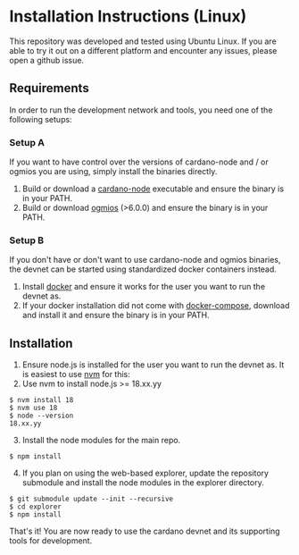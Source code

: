 # Installation Instructions (Linux)

This repository was developed and tested using Ubuntu Linux. If you are able to try it out on a different platform and encounter any issues, please open a github issue.

## Requirements

In order to run the development network and tools, you need one of the following setups:

### Setup A

If you want to have control over the versions of cardano-node and / or ogmios you are using, simply install the binaries directly.

1. Build or download a [cardano-node](https://github.com/IntersectMBO/cardano-node) executable and ensure the binary is in your PATH.
2. Build or download [ogmios](https://github.com/CardanoSolutions/ogmios) (>6.0.0) and ensure the binary is in your PATH.

### Setup B

If you don't have or don't want to use cardano-node and ogmios binaries, the devnet can be started using standardized docker containers instead.

1. Install [docker](https://docs.docker.com/engine/install/) and ensure it works for the user you want to run the devnet as.
2. If your docker installation did not come with [docker-compose](https://docs.docker.com/compose/install/), download and install it and ensure the binary is in your PATH.

## Installation

1. Ensure node.js is installed for the user you want to run the devnet as. It is easiest to use [nvm](https://github.com/nvm-sh/nvm) for this:
2. Use nvm to install node.js >= 18.xx.yy

```
$ nvm install 18
$ nvm use 18
$ node --version
18.xx.yy
```

3. Install the node modules for the main repo.

```
$ npm install
```
   
4. If you plan on using the web-based explorer, update the repository submodule and install the node modules in the explorer directory.

```
$ git submodule update --init --recursive
$ cd explorer
$ npm install
```

That's it! You are now ready to use the cardano devnet and its supporting tools for development.





